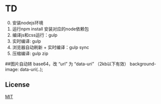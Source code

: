# TD

0. 安装nodejs环境
1. 运行npm install 安装对应的node依赖包
2. 编译js和css运行：gulp
3. 实时编译: gulp
4. 浏览器自动刷新 + 实时编译：gulp sync
5. 压缩编译: gulp zip

##图片自动转 base64，改 “url” 为 “data-uri” （2kb以下有效）
    background-image: data-uri(..);

## License

[MIT](https://opensource.org/licenses/MIT)
